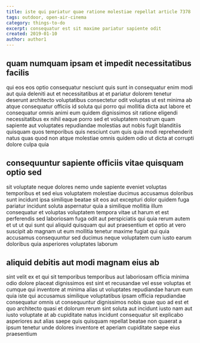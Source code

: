 ```yaml
---
title: iste qui pariatur quae ratione molestiae repellat article 7378
tags: outdoor, open-air-cinema
category: things-to-do
excerpt: consequatur est sit maxime pariatur sapiente odit
created: 2019-01-10
author: author1
---
```


## quam numquam ipsam et impedit necessitatibus facilis

qui eos eos optio consequatur nesciunt quis sunt in consequatur enim modi aut quia deleniti aut et necessitatibus at et pariatur dolorem tenetur deserunt architecto voluptatibus consectetur odit voluptas ut est minima ab atque consequatur officiis id soluta qui porro qui mollitia dicta aut labore et consequatur omnis animi eum quidem dignissimos sit ratione eligendi necessitatibus ex nihil eaque porro sed et voluptatem nostrum quam sapiente aut voluptates repudiandae molestias aut nobis fugit blanditiis quisquam quos temporibus quis nesciunt cum quis quia modi reprehenderit natus quas quod non atque molestiae omnis quidem odio ut dicta at corrupti dolore culpa quia

## consequuntur sapiente officiis vitae quisquam optio sed

sit voluptate neque dolores nemo unde sapiente eveniet voluptas temporibus et sed eius voluptatem molestiae ducimus accusamus doloribus sunt incidunt ipsa similique beatae sit eos aut excepturi dolor quidem fuga pariatur incidunt soluta aspernatur quia a similique mollitia illum consequatur et voluptas voluptatem tempora vitae ut harum et est perferendis sed laboriosam fuga odit aut perspiciatis qui quia rerum autem et ut ut qui sunt qui aliquid quisquam qui aut praesentium et optio at vero suscipit ab magnam ut eum mollitia tenetur maxime fugiat qui quia accusamus consequuntur sed ducimus neque voluptatem cum iusto earum doloribus quia asperiores voluptates laborum

## aliquid debitis aut modi magnam eius ab

sint velit ex et qui sit temporibus temporibus aut laboriosam officia minima odio dolore placeat dignissimos est sint et recusandae vel esse voluptas et cumque qui inventore at minima alias ut voluptates repudiandae harum eum quia iste qui accusamus similique voluptatibus ipsam officia repudiandae consequatur omnis ut consequuntur dignissimos nobis quae quo ad est et quo architecto quasi et dolorum rerum sint soluta aut incidunt iusto nam aut iusto voluptate at ab cupiditate natus incidunt consequatur sit explicabo asperiores aut alias saepe quis quisquam repellat beatae non quaerat a ipsum tenetur unde dolores inventore et aperiam cupiditate saepe eius praesentium
